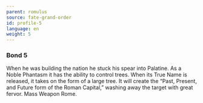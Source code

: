 ```yaml
---
parent: romulus
source: fate-grand-order
id: profile-5
language: en
weight: 5
---
```


### Bond 5

When he was building the nation he stuck his spear into Palatine.
As a Noble Phantasm it has the ability to control trees.
When its True Name is released, it takes on the form of a large tree.
It will create the “Past, Present, and Future form of the Roman Capital,” washing away the target with great fervor.
Mass Weapon Rome.
